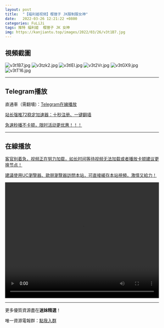 ```yaml
---
layout: post
title:  "【福利姬视频】樱狸子 JK服制服女神"
date:   2022-03-26 12:21:22 +0800
categories: FuLiJi
tags: 推特 福利姬  樱狸子 JK 女神
img: https://kanjiantu.top/images/2022/03/26/v3t1B7.jpg
---
```



## 視頻截圖

![v3t1B7.jpg](https://kanjiantu.top/images/2022/03/26/v3t1B7.jpg)
![v3tzk2.jpg](https://kanjiantu.top/images/2022/03/26/v3tzk2.jpg)
![v3tlEI.jpg](https://kanjiantu.top/images/2022/03/26/v3tlEI.jpg)
![v3t2Vr.jpg](https://kanjiantu.top/images/2022/03/26/v3t2Vr.jpg)
![v3tGX9.jpg](https://kanjiantu.top/images/2022/03/26/v3tGX9.jpg)
![v3tT16.jpg](https://kanjiantu.top/images/2022/03/26/v3tT16.jpg)

* * *
## Telegram播放

直通車（需翻墻)：[Telegram在線播放](https://t.me/mimeijingxuan/336)

<u>站长强推72稳定加速器：[十秒注册、一键翻墙](https://72vpn.xyz/#/register?code=mimei) </u>


<u>急速秒播不卡顿，限时活动更优惠！！！</u>
* * *
## 在線播放
<u>客官别着急，视频正在努力加载，如长时间等待视频无法加载或者播放卡顿建议更换节点！</u>

<u>建議使用UC瀏覽器、歐朋瀏覽器訪問本站，可直接緩存本站視頻，激情又給力！</u>
<center><video src="https://cdn.publer.io/uploads/videos/6247f54adb2797343b249e91/14d809107bffb2405c91cf22a3b6f485.mp4" width="100%" height="380px" controls="controls"></video></center>


* * *
更多優質資源盡在**迷妹精選**！

唯一資源電報群：[點我入群](https://t.me/mimeijingxuan)


